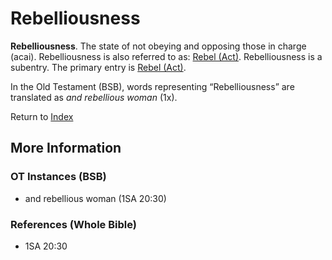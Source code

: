# Rebelliousness
**Rebelliousness**. 
The state of not obeying and opposing those in charge (acai). 
Rebelliousness is also referred to as: 
[Rebel (Act)](Rebel.md). 
Rebelliousness is a subentry. The primary entry is 
[Rebel (Act)](Rebel.md). 


In the Old Testament (BSB), words representing “Rebelliousness” are translated as 
*and rebellious woman* (1x). 




Return to [Index](00-Index.md)

## More Information

### OT Instances (BSB)

* and rebellious woman (1SA 20:30)



### References (Whole Bible)

* 1SA 20:30



